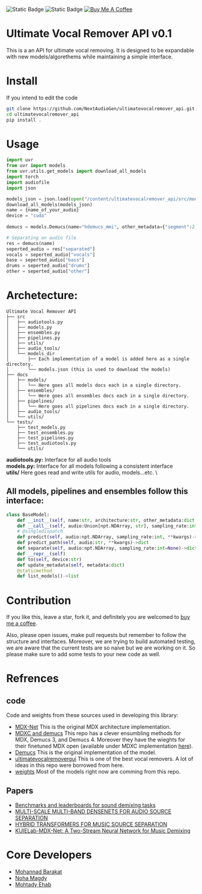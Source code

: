 ![Static Badge](https://img.shields.io/badge/passing-tests-blue)
![Static Badge](https://img.shields.io/badge/pre_release-red)
<a href="https://www.buymeacoffee.com/mohannadbarakat" target="_blank"><img src="https://img.shields.io/badge/-buy_me_a%C2%A0coffee-gray?logo=buy-me-a-coffee" alt="Buy Me A Coffee"></a>

# Ultimate Vocal Remover API v0.1

This is a an API for ultimate vocal removing. It is designed to be expandable with new models/algorethems while maintaining a simple interface. 

# Install
If you intend to edit the code
```bash
git clone https://github.com/NextAudioGen/ultimatevocalremover_api.git
cd ultimatevocalremover_api
pip install .
```
# Usage
```python
import uvr
from uvr import models
from uvr.utils.get_models import download_all_models
import torch
import audiofile
import json

models_json = json.load(open("/content/ultimatevocalremover_api/src/models_dir/models.json", "r"))
download_all_models(models_json)
name = {name_of_your_audio}
device = "cuda"
    
demucs = models.Demucs(name="hdemucs_mmi", other_metadata={"segment":2, "split":True}, device=device, logger=None)

# Separating an audio file
res = demucs(name)
seperted_audio = res["separated"]
vocals = seperted_audio["vocals"]
base = seperted_audio["bass"]
drums = seperted_audio["drums"]
other = seperted_audio["other"]
```
# Archetecture:
```text
Ultimate Vocal Remover API
├── src
│   ├── audiotools.py 
│   ├── models.py 
│   ├── ensembles.py
│   ├── pipelines.py
│   ├── utils/
│   ├── audio_tools/
│   └── models_dir
│       ├── Each implementation of a model is added here as a single directory.
│       └── models.json (this is used to download the models)
├── docs
│   ├── models/
│   │   └── Here goes all models docs each in a single directory.
│   ├── ensembles/
│   │   └── Here goes all ensembles docs each in a single directory.
│   ├── pipelines/
│   │   └── Here goes all pipelines docs each in a single directory.
│   ├── audio_tools/
│   └── utils/
└── tests/
    ├── test_models.py
    ├── test_ensembles.py
    ├── test_pipelines.py
    ├── test_audiotools.py
    └── utils/
```
**audiotools.py:** Interface for all audio tools \
**models.py:** Interface for all models following a consistent interface \
**utils/** Here goes read and write utils for audio, models...etc. \

## All models, pipelines and ensembles follow this interface:
```python
class BaseModel:
    def __init__(self, name:str, architecture:str, other_metadata:dict, device=None, logger=None)
    def __call__(self, audio:Union[npt.NDArray, str], sampling_rate:int=None, **kwargs)->dict
    # @singledispatch
    def predict(self, audio:npt.NDArray, sampling_rate:int, **kwargs)->dict
    def predict_path(self, audio:str, **kwargs)->dict
    def separate(self, audio:npt.NDArray, sampling_rate:int=None)->dict
    def __repr__(self)
    def to(self, device:str)
    def update_metadata(self, metadata:dict)
    @staticmethod
    def list_models()->list

```

# Contribution
If you like this, leave a star, fork it, and definitely you are welcomed to [buy me a coffee](https://www.buymeacoffee.com/mohannadbarakat).

Also, please open issues, make pull requests but remember to follow the structure and interfaces. Moreover, we are trying to build automated testing, we are aware that the current tests are so naive but we are working on it. So please make sure to add some tests to your new code as well.

# Refrences
## code
Code and weights from these sources used in developing this library:
- [MDX-Net](https://github.com/kuielab/mdx-net/tree/main) This is the original MDX architecture implementation. 
- [MDXC and demucs](https://github.com/ZFTurbo/MVSEP-MDX23-music-separation-model/tree/main) This repo has a clever ensumbling methods for MDX, Demucs 3, and Demucs 4. Moreover they have the wieghts for their finetuned MDX open (available under MDXC implementation [here](/src/models_dir/mdxc/)).
- [Demucs](https://github.com/facebookresearch/demucs/tree/e976d93ecc3865e5757426930257e200846a520a) This is the original implementation of the model.
- [ultimatevocalremovergui](https://github.com/Anjok07/ultimatevocalremovergui/tree/master) This is one of the best vocal removers. A lot of ideas in this repo were borrowed from here.
- [weights](https://github.com/TRvlvr/model_repo/releases/tag/all_public_uvr_models) Most of the models right now are comming from this repo.

## Papers
- [Benchmarks and leaderboards for sound demixing
tasks](https://arxiv.org/pdf/2305.07489.pdf)
- [MULTI-SCALE MULTI-BAND DENSENETS FOR AUDIO SOURCE SEPARATION](https://arxiv.org/pdf/1706.09588.pdf)
- [HYBRID TRANSFORMERS FOR MUSIC SOURCE SEPARATION](https://arxiv.org/pdf/2211.08553.pdf)
- [KUIELab-MDX-Net: A Two-Stream Neural Network for Music Demixing](https://arxiv.org/abs/2111.12203)

# Core Developers

- [Mohannad Barakat](https://github.com/mohannadEhabBarakat/)
- [Noha Magdy](https://github.com/Noha-Magdy)
- [Mohtady Ehab](https://github.com/Mohtady-Ehab)
